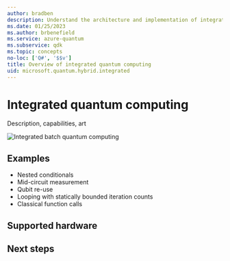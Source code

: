 ```yaml
---
author: bradben
description: Understand the architecture and implementation of integrated quantum computing.
ms.date: 01/25/2023
ms.author: brbenefield
ms.service: azure-quantum
ms.subservice: qdk
ms.topic: concepts
no-loc: ['Q#', '$$v']
title: Overview of integrated quantum computing
uid: microsoft.quantum.hybrid.integrated
---
```


# Integrated quantum computing

Description, capabilities, art

![Integrated batch quantum computing](~/media/hybrid/integrated.png)

## Examples

- Nested conditionals 
- Mid-circuit measurement
- Qubit re-use 
- Looping with statically bounded iteration counts 
- Classical function calls 

## Supported hardware

## Next steps



